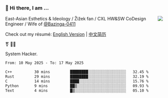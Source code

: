 ### 👋 Hi there, I am ...

<img align="right" src="https://github-readme-stats.vercel.app/api?username=vickiegpt&show_icons=true&icon_color=0366d6&bg_color=ffffff&hide_title=true" />

East-Asian Esthetics & Ideology / Žižek fan / CXL HW&SW CoDesign Engineer / Wife of [@Bazinga-0411](https://bazinga-0411.github.io/)

Check out my résumé: [English Version](http://asplos.dev/) | [中文简历](http://asplos.dev/CN.html)

⚧️ 
🏳️‍⚧️ 

System Hacker.


<!--START_SECTION:waka-->

```txt
From: 10 May 2025 - To: 17 May 2025

C++          30 mins         ████████░░░░░░░░░░░░░░░░░   32.45 %
Rust         29 mins         ████████░░░░░░░░░░░░░░░░░   32.19 %
C            14 mins         ████░░░░░░░░░░░░░░░░░░░░░   15.76 %
Python       9 mins          ██▒░░░░░░░░░░░░░░░░░░░░░░   09.93 %
Text         4 mins          █▒░░░░░░░░░░░░░░░░░░░░░░░   05.10 %
```

<!--END_SECTION:waka-->
